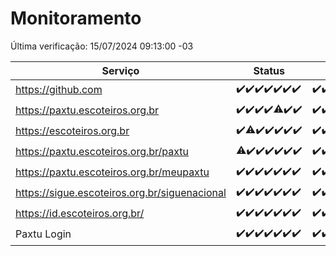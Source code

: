 # Monitoramento

Última verificação: 15/07/2024 09:13:00 -03

|Serviço|Status|Últimas 24h|
|---|---|---|
|https://github.com|<span title="2024-07-08: OK=24">✔️</span><span title="2024-07-09: OK=24">✔️</span><span title="2024-07-10: OK=24">✔️</span><span title="2024-07-11: OK=24">✔️</span><span title="2024-07-12: OK=24">✔️</span><span title="2024-07-13: OK=24">✔️</span><span title="2024-07-14: OK=12">✔️</span>|<span title="14/07/2024 10:30:00 -03 : 200">✔️</span><span title="14/07/2024 11:04:00 -03 : 200">✔️</span><span title="14/07/2024 12:06:00 -03 : 200">✔️</span><span title="14/07/2024 13:06:00 -03 : 200">✔️</span><span title="14/07/2024 14:06:00 -03 : 200">✔️</span><span title="14/07/2024 15:11:00 -03 : 200">✔️</span><span title="14/07/2024 16:06:00 -03 : 200">✔️</span><span title="14/07/2024 17:07:00 -03 : 200">✔️</span><span title="14/07/2024 18:06:00 -03 : 200">✔️</span><span title="14/07/2024 19:06:00 -03 : 200">✔️</span><span title="14/07/2024 20:07:00 -03 : 200">✔️</span><span title="14/07/2024 21:35:00 -03 : 200">✔️</span><span title="14/07/2024 23:01:00 -03 : 200">✔️</span><span title="15/07/2024 00:09:00 -03 : 200">✔️</span><span title="15/07/2024 01:10:00 -03 : 200">✔️</span><span title="15/07/2024 02:07:00 -03 : 200">✔️</span><span title="15/07/2024 03:11:00 -03 : 200">✔️</span><span title="15/07/2024 04:07:00 -03 : 200">✔️</span><span title="15/07/2024 05:10:00 -03 : 200">✔️</span><span title="15/07/2024 06:08:00 -03 : 200">✔️</span><span title="15/07/2024 07:08:00 -03 : 200">✔️</span><span title="15/07/2024 08:05:00 -03 : 200">✔️</span><span title="15/07/2024 09:13:00 -03 : 200">✔️</span>|
|https://paxtu.escoteiros.org.br|<span title="2024-07-08: OK=24">✔️</span><span title="2024-07-09: OK=24">✔️</span><span title="2024-07-10: OK=24">✔️</span><span title="2024-07-11: OK=24">✔️</span><span title="2024-07-12: OK=23, Falhas=1">⚠️</span><span title="2024-07-13: OK=24">✔️</span><span title="2024-07-14: OK=12">✔️</span>|<span title="14/07/2024 10:30:00 -03 : 200">✔️</span><span title="14/07/2024 11:04:00 -03 : 200">✔️</span><span title="14/07/2024 12:06:00 -03 : 200">✔️</span><span title="14/07/2024 13:06:00 -03 : 200">✔️</span><span title="14/07/2024 14:06:00 -03 : 200">✔️</span><span title="14/07/2024 15:11:00 -03 : 200">✔️</span><span title="14/07/2024 16:06:00 -03 : 200">✔️</span><span title="14/07/2024 17:07:00 -03 : 200">✔️</span><span title="14/07/2024 18:06:00 -03 : 200">✔️</span><span title="14/07/2024 19:06:00 -03 : 200">✔️</span><span title="14/07/2024 20:07:00 -03 : 200">✔️</span><span title="14/07/2024 21:35:00 -03 : 200">✔️</span><span title="14/07/2024 23:01:00 -03 : 200">✔️</span><span title="15/07/2024 00:09:00 -03 : 200">✔️</span><span title="15/07/2024 01:10:00 -03 : 200">✔️</span><span title="15/07/2024 02:07:00 -03 : 200">✔️</span><span title="15/07/2024 03:11:00 -03 : 200">✔️</span><span title="15/07/2024 04:07:00 -03 : 200">✔️</span><span title="15/07/2024 05:10:00 -03 : 200">✔️</span><span title="15/07/2024 06:08:00 -03 : 200">✔️</span><span title="15/07/2024 07:08:00 -03 : 200">✔️</span><span title="15/07/2024 08:05:00 -03 : 200">✔️</span><span title="15/07/2024 09:13:00 -03 : 200">✔️</span>|
|https://escoteiros.org.br|<span title="2024-07-08: OK=24">✔️</span><span title="2024-07-09: OK=22, Falhas=2">⚠️</span><span title="2024-07-10: OK=24">✔️</span><span title="2024-07-11: OK=24">✔️</span><span title="2024-07-12: OK=24">✔️</span><span title="2024-07-13: OK=24">✔️</span><span title="2024-07-14: OK=12">✔️</span>|<span title="14/07/2024 10:30:00 -03 : 200">✔️</span><span title="14/07/2024 11:04:00 -03 : 200">✔️</span><span title="14/07/2024 12:06:00 -03 : 200">✔️</span><span title="14/07/2024 13:06:00 -03 : 200">✔️</span><span title="14/07/2024 14:06:00 -03 : 200">✔️</span><span title="14/07/2024 15:11:00 -03 : 200">✔️</span><span title="14/07/2024 16:06:00 -03 : 200">✔️</span><span title="14/07/2024 17:07:00 -03 : 200">✔️</span><span title="14/07/2024 18:06:00 -03 : 200">✔️</span><span title="14/07/2024 19:06:00 -03 : 200">✔️</span><span title="14/07/2024 20:07:00 -03 : 200">✔️</span><span title="14/07/2024 21:35:00 -03 : 200">✔️</span><span title="14/07/2024 23:01:00 -03 : 200">✔️</span><span title="15/07/2024 00:09:00 -03 : 200">✔️</span><span title="15/07/2024 01:10:00 -03 : 200">✔️</span><span title="15/07/2024 02:07:00 -03 : 200">✔️</span><span title="15/07/2024 03:11:00 -03 : 200">✔️</span><span title="15/07/2024 04:07:00 -03 : 200">✔️</span><span title="15/07/2024 05:10:00 -03 : 200">✔️</span><span title="15/07/2024 06:08:00 -03 : 200">✔️</span><span title="15/07/2024 07:08:00 -03 : 200">✔️</span><span title="15/07/2024 08:05:00 -03 : 200">✔️</span><span title="15/07/2024 09:13:00 -03 : 200">✔️</span>|
|https://paxtu.escoteiros.org.br/paxtu|<span title="2024-07-08: OK=23, Falhas=1">⚠️</span><span title="2024-07-09: OK=24">✔️</span><span title="2024-07-10: OK=24">✔️</span><span title="2024-07-11: OK=24">✔️</span><span title="2024-07-12: OK=24">✔️</span><span title="2024-07-13: OK=24">✔️</span><span title="2024-07-14: OK=12">✔️</span>|<span title="14/07/2024 10:30:00 -03 : 200">✔️</span><span title="14/07/2024 11:04:00 -03 : 200">✔️</span><span title="14/07/2024 12:06:00 -03 : 200">✔️</span><span title="14/07/2024 13:06:00 -03 : 200">✔️</span><span title="14/07/2024 14:06:00 -03 : 200">✔️</span><span title="14/07/2024 15:11:00 -03 : 0">❌</span><span title="14/07/2024 16:06:00 -03 : 200">✔️</span><span title="14/07/2024 17:07:00 -03 : 200">✔️</span><span title="14/07/2024 18:06:00 -03 : 200">✔️</span><span title="14/07/2024 19:06:00 -03 : 200">✔️</span><span title="14/07/2024 20:07:00 -03 : 200">✔️</span><span title="14/07/2024 21:36:00 -03 : 200">✔️</span><span title="14/07/2024 23:01:00 -03 : 200">✔️</span><span title="15/07/2024 00:09:00 -03 : 200">✔️</span><span title="15/07/2024 01:10:00 -03 : 200">✔️</span><span title="15/07/2024 02:07:00 -03 : 200">✔️</span><span title="15/07/2024 03:11:00 -03 : 200">✔️</span><span title="15/07/2024 04:07:00 -03 : 200">✔️</span><span title="15/07/2024 05:10:00 -03 : 200">✔️</span><span title="15/07/2024 06:08:00 -03 : 200">✔️</span><span title="15/07/2024 07:08:00 -03 : 200">✔️</span><span title="15/07/2024 08:05:00 -03 : 200">✔️</span><span title="15/07/2024 09:13:00 -03 : 200">✔️</span>|
|https://paxtu.escoteiros.org.br/meupaxtu|<span title="2024-07-08: OK=24">✔️</span><span title="2024-07-09: OK=24">✔️</span><span title="2024-07-10: OK=24">✔️</span><span title="2024-07-11: OK=24">✔️</span><span title="2024-07-12: OK=24">✔️</span><span title="2024-07-13: OK=24">✔️</span><span title="2024-07-14: OK=12">✔️</span>|<span title="14/07/2024 10:30:00 -03 : 200">✔️</span><span title="14/07/2024 11:04:00 -03 : 200">✔️</span><span title="14/07/2024 12:06:00 -03 : 200">✔️</span><span title="14/07/2024 13:06:00 -03 : 200">✔️</span><span title="14/07/2024 14:06:00 -03 : 200">✔️</span><span title="14/07/2024 15:11:00 -03 : 200">✔️</span><span title="14/07/2024 16:06:00 -03 : 200">✔️</span><span title="14/07/2024 17:07:00 -03 : 200">✔️</span><span title="14/07/2024 18:06:00 -03 : 200">✔️</span><span title="14/07/2024 19:06:00 -03 : 200">✔️</span><span title="14/07/2024 20:07:00 -03 : 200">✔️</span><span title="14/07/2024 21:36:00 -03 : 200">✔️</span><span title="14/07/2024 23:01:00 -03 : 200">✔️</span><span title="15/07/2024 00:09:00 -03 : 200">✔️</span><span title="15/07/2024 01:10:00 -03 : 200">✔️</span><span title="15/07/2024 02:07:00 -03 : 200">✔️</span><span title="15/07/2024 03:11:00 -03 : 200">✔️</span><span title="15/07/2024 04:07:00 -03 : 200">✔️</span><span title="15/07/2024 05:10:00 -03 : 200">✔️</span><span title="15/07/2024 06:08:00 -03 : 200">✔️</span><span title="15/07/2024 07:08:00 -03 : 200">✔️</span><span title="15/07/2024 08:05:00 -03 : 200">✔️</span><span title="15/07/2024 09:13:00 -03 : 200">✔️</span>|
|https://sigue.escoteiros.org.br/siguenacional|<span title="2024-07-08: OK=24">✔️</span><span title="2024-07-09: OK=24">✔️</span><span title="2024-07-10: OK=24">✔️</span><span title="2024-07-11: OK=24">✔️</span><span title="2024-07-12: OK=24">✔️</span><span title="2024-07-13: OK=24">✔️</span><span title="2024-07-14: OK=12">✔️</span>|<span title="14/07/2024 10:30:00 -03 : 200">✔️</span><span title="14/07/2024 11:04:00 -03 : 200">✔️</span><span title="14/07/2024 12:06:00 -03 : 200">✔️</span><span title="14/07/2024 13:06:00 -03 : 200">✔️</span><span title="14/07/2024 14:06:00 -03 : 200">✔️</span><span title="14/07/2024 15:11:00 -03 : 200">✔️</span><span title="14/07/2024 16:06:00 -03 : 200">✔️</span><span title="14/07/2024 17:07:00 -03 : 200">✔️</span><span title="14/07/2024 18:06:00 -03 : 200">✔️</span><span title="14/07/2024 19:06:00 -03 : 200">✔️</span><span title="14/07/2024 20:07:00 -03 : 200">✔️</span><span title="14/07/2024 21:36:00 -03 : 200">✔️</span><span title="14/07/2024 23:01:00 -03 : 200">✔️</span><span title="15/07/2024 00:09:00 -03 : 200">✔️</span><span title="15/07/2024 01:10:00 -03 : 200">✔️</span><span title="15/07/2024 02:07:00 -03 : 200">✔️</span><span title="15/07/2024 03:11:00 -03 : 200">✔️</span><span title="15/07/2024 04:07:00 -03 : 200">✔️</span><span title="15/07/2024 05:10:00 -03 : 200">✔️</span><span title="15/07/2024 06:08:00 -03 : 200">✔️</span><span title="15/07/2024 07:08:00 -03 : 200">✔️</span><span title="15/07/2024 08:05:00 -03 : 200">✔️</span><span title="15/07/2024 09:13:00 -03 : 200">✔️</span>|
|https://id.escoteiros.org.br/|<span title="2024-07-08: OK=24">✔️</span><span title="2024-07-09: OK=24">✔️</span><span title="2024-07-10: OK=24">✔️</span><span title="2024-07-11: OK=24">✔️</span><span title="2024-07-12: OK=24">✔️</span><span title="2024-07-13: OK=24">✔️</span><span title="2024-07-14: OK=12">✔️</span>|<span title="14/07/2024 10:30:00 -03 : 200">✔️</span><span title="14/07/2024 11:04:00 -03 : 200">✔️</span><span title="14/07/2024 12:06:00 -03 : 200">✔️</span><span title="14/07/2024 13:06:00 -03 : 200">✔️</span><span title="14/07/2024 14:06:00 -03 : 200">✔️</span><span title="14/07/2024 15:11:00 -03 : 200">✔️</span><span title="14/07/2024 16:06:00 -03 : 200">✔️</span><span title="14/07/2024 17:07:00 -03 : 200">✔️</span><span title="14/07/2024 18:06:00 -03 : 200">✔️</span><span title="14/07/2024 19:06:00 -03 : 200">✔️</span><span title="14/07/2024 20:07:00 -03 : 200">✔️</span><span title="14/07/2024 21:36:00 -03 : 200">✔️</span><span title="14/07/2024 23:01:00 -03 : 200">✔️</span><span title="15/07/2024 00:09:00 -03 : 200">✔️</span><span title="15/07/2024 01:10:00 -03 : 200">✔️</span><span title="15/07/2024 02:07:00 -03 : 200">✔️</span><span title="15/07/2024 03:11:00 -03 : 200">✔️</span><span title="15/07/2024 04:07:00 -03 : 200">✔️</span><span title="15/07/2024 05:10:00 -03 : 200">✔️</span><span title="15/07/2024 06:08:00 -03 : 200">✔️</span><span title="15/07/2024 07:08:00 -03 : 200">✔️</span><span title="15/07/2024 08:05:00 -03 : 200">✔️</span><span title="15/07/2024 09:13:00 -03 : 200">✔️</span>|
|Paxtu Login|<span title="2024-07-08: OK=24">✔️</span><span title="2024-07-09: OK=24">✔️</span><span title="2024-07-10: OK=24">✔️</span><span title="2024-07-11: OK=24">✔️</span><span title="2024-07-12: OK=24">✔️</span><span title="2024-07-13: OK=24">✔️</span><span title="2024-07-14: OK=12">✔️</span>|<span title="14/07/2024 10:30:00 -03 : 200">✔️</span><span title="14/07/2024 11:04:00 -03 : 200">✔️</span><span title="14/07/2024 12:06:00 -03 : 200">✔️</span><span title="14/07/2024 13:06:00 -03 : 200">✔️</span><span title="14/07/2024 14:06:00 -03 : 200">✔️</span><span title="14/07/2024 15:11:00 -03 : 200">✔️</span><span title="14/07/2024 16:06:00 -03 : 200">✔️</span><span title="14/07/2024 17:07:00 -03 : 200">✔️</span><span title="14/07/2024 18:06:00 -03 : 200">✔️</span><span title="14/07/2024 19:06:00 -03 : 200">✔️</span><span title="14/07/2024 20:07:00 -03 : 200">✔️</span><span title="14/07/2024 21:36:00 -03 : 200">✔️</span><span title="14/07/2024 23:01:00 -03 : 200">✔️</span><span title="15/07/2024 00:09:00 -03 : 200">✔️</span><span title="15/07/2024 01:10:00 -03 : 200">✔️</span><span title="15/07/2024 02:07:00 -03 : 200">✔️</span><span title="15/07/2024 03:11:00 -03 : 200">✔️</span><span title="15/07/2024 04:07:00 -03 : 200">✔️</span><span title="15/07/2024 05:10:00 -03 : 200">✔️</span><span title="15/07/2024 06:08:00 -03 : 200">✔️</span><span title="15/07/2024 07:08:00 -03 : 200">✔️</span><span title="15/07/2024 08:05:00 -03 : 200">✔️</span><span title="15/07/2024 09:13:00 -03 : 200">✔️</span>|
